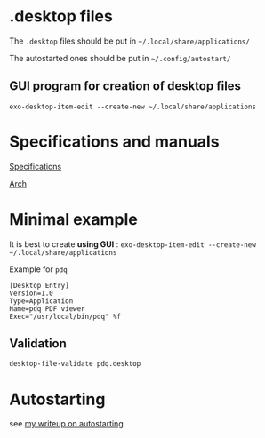 # .desktop files

The `.desktop` files should be put in `~/.local/share/applications/`

The autostarted ones should be put in `~/.config/autostart/`

## GUI program for creation of desktop files

    exo-desktop-item-edit --create-new ~/.local/share/applications


Specifications and manuals
==========================

[Specifications](https://specifications.freedesktop.org/desktop-entry-spec/latest/)

[Arch](https://wiki.archlinux.org/index.php/Desktop_entries)

Minimal example
===============

It is best to create __using GUI__ : `exo-desktop-item-edit --create-new ~/.local/share/applications`

Example for `pdq`

    [Desktop Entry]
    Version=1.0
    Type=Application
    Name=pdq PDF viewer
    Exec="/usr/local/bin/pdq" %f

Validation
----------

    desktop-file-validate pdq.desktop

Autostarting
============

see [my writeup on autostarting](../xfce4/autostart.md)
